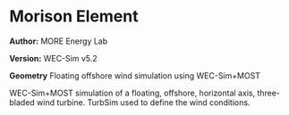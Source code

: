 # Morison Element

**Author:**  	MORE Energy Lab

**Version:** 	WEC-Sim v5.2

**Geometry**	Floating offshore wind simulation using WEC-Sim+MOST

WEC-Sim+MOST simulation of a floating, offshore, horizontal axis, three-bladed wind turbine. TurbSim used to define the wind conditions.
